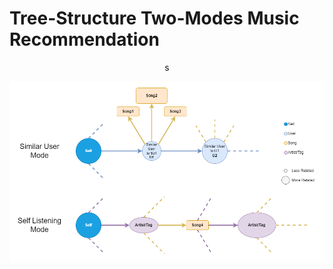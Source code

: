 # Tree-Structure Two-Modes Music Recommendation
<center>s</center>


![alt text](Images/TreeMusicRecommendation_structure_v1_white.png)
